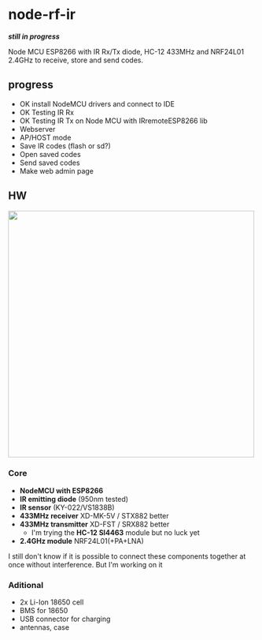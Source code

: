 # node-rf-ir 
***still in progress***

Node MCU ESP8266 with IR Rx/Tx diode, HC-12 433MHz and NRF24L01 2.4GHz to receive, store and send codes.
 
## progress
- OK install NodeMCU drivers and connect to IDE
- OK Testing IR Rx 
- OK Testing IR Tx on Node MCU with IRremoteESP8266 lib
- Webserver
- AP/HOST mode
- Save IR codes (flash or sd?)
- Open saved codes
- Send saved codes
- Make web admin page

## HW

<img src="https://components101.com/sites/default/files/component_pin/NodeMCU-ESP8266-Pinout.jpg" width="500">

### Core
- **NodeMCU with ESP8266**
- **IR emitting diode** (950nm tested)
- **IR sensor** (KY-022/VS1838B)
- **433MHz receiver** XD-MK-5V / STX882 better
- **433MHz transmitter** XD-FST / SRX882 better
  - I'm trying the **HC-12 SI4463** module but no luck yet
- **2.4GHz module** NRF24L01(+PA+LNA)

I still don't know if it is possible to connect these components together at once without interference. But I'm working on it

### Aditional
- 2x Li-Ion 18650 cell
- BMS for 18650
- USB connector for charging
- antennas, case